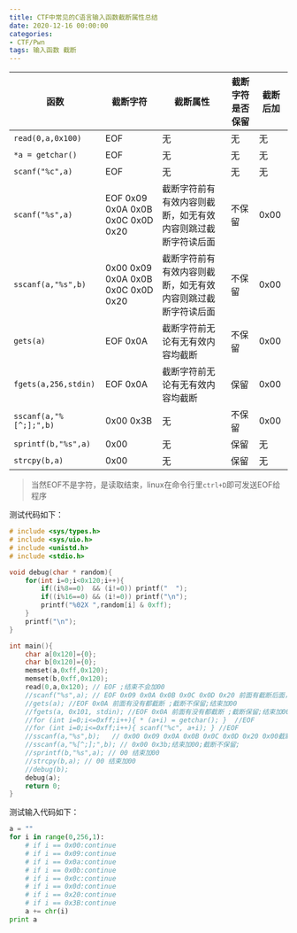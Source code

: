 ```yaml
---
title: CTF中常见的C语言输入函数截断属性总结
date: 2020-12-16 00:00:00
categories:
- CTF/Pwn
tags: 输入函数 截断
---
```


|          函数              | 截断字符                         | 截断属性                                             | 截断字符是否保留 | 截断后加 |
| ---------------------- | ---------------------------------- | ---------------------------------------------------- | ------------ | -------- |
| `read(0,a,0x100)`       | EOF                                | 无                                                   | 无           | 无       |
| `*a = getchar()`              | EOF                                | 无                                                   | 无           | 无       |
| `scanf("%c",a)`         | EOF                                | 无                                                   | 无           | 无       |
| `scanf("%s",a)`          | EOF 0x09 0x0A 0x0B 0x0C 0x0D 0x20  | 截断字符前有有效内容则截断，如无有效内容则跳过截断字符读后面 | 不保留       | 0x00     |
| `sscanf(a,"%s",b)`       | 0x00 0x09 0x0A 0x0B 0x0C 0x0D 0x20 | 截断字符前有有效内容则截断，如无有效内容则跳过截断字符读后面 | 不保留       | 0x00     |
| `gets(a)`                | EOF 0x0A                           | 截断字符前无论有无有效内容均截断                     | 不保留       | 0x00     |
| `fgets(a,256,stdin)` | EOF 0x0A                           | 截断字符前无论有无有效内容均截断                     | 保留         | 0x00     |
| `sscanf(a,"%[^;];",b)`   | 0x00 0x3B                          | 无                                                   | 不保留       | 0x00     |
| `sprintf(b,"%s",a)`      | 0x00                               | 无                                                   | 保留         | 无       |
| `strcpy(b,a)`            | 0x00                               | 无                                                   | 保留         | 无       |


> 当然EOF不是字符，是读取结束，linux在命令行里`ctrl+D`即可发送EOF给程序

测试代码如下：  


```c
# include <sys/types.h>
# include <sys/uio.h>
# include <unistd.h>
# include <stdio.h>

void debug(char * random){
    for(int i=0;i<0x120;i++){
        if((i%8==0)  && (i!=0)) printf("  ");
        if((i%16==0) && (i!=0)) printf("\n");
        printf("%02X ",random[i] & 0xff);
    }
    printf("\n");
}

int main(){
    char a[0x120]={0};
    char b[0x120]={0};
    memset(a,0xff,0x120);
    memset(b,0xff,0x120);
    read(0,a,0x120); // EOF ;结束不会加00
    //scanf("%s",a); // EOF 0x09 0x0A 0x0B 0x0C 0x0D 0x20 前面有截断后面，前面没有跳过读后面 ; 截断不保留;结束加00
    //gets(a); //EOF 0x0A 前面有没有都截断 ;截断不保留;结束加00
    //fgets(a, 0x101, stdin); //EOF 0x0A 前面有没有都截断 ;截断保留;结束加00 
    //for (int i=0;i<=0xff;i++){ * (a+i) = getchar(); }  //EOF
    //for (int i=0;i<=0xff;i++){ scanf("%c", a+i); } //EOF
    //sscanf(a,"%s",b);   // 0x00 0x09 0x0A 0x0B 0x0C 0x0D 0x20 0x00截断，其他的前面有截断后面，前面没有跳过读后面;截断不保留;结束加00
    //sscanf(a,"%[^;];",b); // 0x00 0x3b;结束加00;截断不保留;
    //sprintf(b,"%s",a); // 00 结束加00
    //strcpy(b,a); // 00 结束加00
    //debug(b);
    debug(a);
    return 0;
}
```

测试输入代码如下：

```python
a = ""
for i in range(0,256,1):
    # if i == 0x00:continue
    # if i == 0x09:continue
    # if i == 0x0a:continue
    # if i == 0x0b:continue
    # if i == 0x0c:continue
    # if i == 0x0d:continue
    # if i == 0x20:continue
    # if i == 0x3B:continue
    a += chr(i)
print a
```